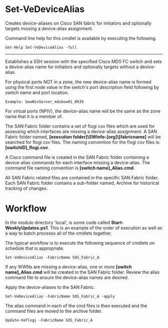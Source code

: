 # Set-VeDeviceAlias

Creates device-aliases on Cisco SAN fabric for initiators and optionally targets missing a device-alias assignment.

Command line help for this cmdlet is available by executing the following.

    Get-Help Set-VeDeviceAlias -full

***

Establishes a SSH session with the specified Cisco MDS FC switch and sets a device-alias name for
initiators and optionally targets without a device-alias.
        
For physical ports NOT in a zone, the new device-alias name is formed using the first node value in
the switch's port description field following by switch name and port location.
        
    Example: bowWinServer_mdsbow01_0939

For virtual ports (NPIV), the device-alias name will be the same as the zone name that it is a member of.

The SAN Fabric folder contains a set of flogi csv files which are used for assessing which interfaces
are missing a device-alias assignment. A SAN Fabric folder named, **[execution folder]\\SWInfo-[org]\\[fabricname]**
will be searched for flogi csv files.  The naming convention for the flogi csv files is: **[switchID]_flogi.csv**. 
        
A Cisco command file is created in the SAN Fabric folder containing a device-alias commands for each
interface missing a device-alias. The command file naming convention is **[switch name]_Alias.cmd**.

All SAN Fabric related files are contained in the specific SAN Fabric folder.  Each SAN Fabric folder
contains a sub-folder named, Archive for historical tracking of changes.

# Workflow

In the module directory 'local', is some code called **Start-WeeklyUpdates.ps1**.  This is an
example of the order of execution as well as a way to batch processs all of the cmdlets together.

The typical workflow is to execute the following sequence of cmdlets on schedule that is appropriate.

    Set-VeDeviceAlias -FabricName SOS_Fabric_A

If any WWNs are missing a device-alias, one or more **[switch name]_Alias.cmd** will be created in the
SAN Fabric folder.  Review the alias command file to ensure the device-alias names are desired.

Apply the device-aliases to the SAN Fabric.

    Set-VeDeviceAlias -FabricName SOS_Fabric_A -apply

The alias command in each of the cmd files is then executed and the command files are moved to the
archive folder.

    Update-VeFlogi -FabricName SOS_Fabric_A
